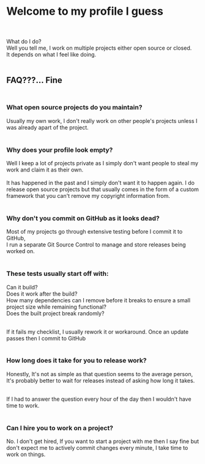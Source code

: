 # Welcome to my profile I guess<br><br>

What do I do?<br>
Well you tell me, I work on multiple projects either open source or closed.<br>
It depends on what I feel like doing.<br><br>


## FAQ???... Fine<br><br>

### **What open source projects do you maintain?**<br>
Usually my own work, I don't really work on other people's projects unless I was already apart of the project.<br><br>

### **Why does your profile look empty?**<br>
Well I keep a lot of projects private as I simply don't want people to steal my work and claim it as their own.<br><br>
It has happened in the past and I simply don't want it to happen again. I do release open source projects but that usually comes in the form of a custom framework that you can't remove my copyright information from.<br><br>

### **Why don't you commit on GitHub as it looks dead?**<br>
Most of my projects go through extensive testing before I commit it to GitHub,<br>
I run a separate Git Source Control to manage and store releases being worked on.<br><br>

### **These tests usually start off with:**<br>
 Can it build?<br>
 Does it work after the build?<br>
 How many dependencies can I remove before it breaks to ensure a small project size while remaining functional?<br>
 Does the built project break randomly?<br><br>

If it fails my checklist, I usually rework it or workaround. Once an update passes then I commit to GitHub<br><br>

### **How long does it take for you to release work?**<br>
Honestly, It's not as simple as that question seems to the average person,<br>
It's probably better to wait for releases instead of asking how long it takes.<br><br>

If I had to answer the question every hour of the day then I wouldn't have time to work.<br><br>

### **Can I hire you to work on a project?**<br>
No. I don't get hired, If you want to start a project with me then I say fine but don't expect me to actively commit changes every minute, I take time to work on things.

